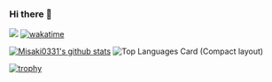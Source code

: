### Hi there 👋
![](https://komarev.com/ghpvc/?username=Misaki0331) [![wakatime](https://wakatime.com/badge/github/Misaki0331/Genshin-Checker.svg)](https://wakatime.com/badge/github/Misaki0331/Genshin-Checker)

[![Misaki0331's github stats](https://github-readme-stats.vercel.app/api?username=Misaki0331&count_private=true)](https://github.com/anuraghazra/github-readme-stats) ![Top Languages Card (Compact layout)](https://github-readme-stats.vercel.app/api/top-langs/?username=Misaki0331&layout=compact)

[![trophy](https://github-profile-trophy.vercel.app/?username=Misaki0331&theme=monokai&margin-w=15)](https://github.com/ryo-ma/github-profile-trophy)


<!--
**Misaki0331/Misaki0331** is a ✨ _special_ ✨ repository because its `README.md` (this file) appears on your GitHub profile.

Here are some ideas to get you started:

- 🔭 I’m currently working on ...
- 🌱 I’m currently learning ...
- 👯 I’m looking to collaborate on ...
- 🤔 I’m looking for help with ...
- 💬 Ask me about ...
- 📫 How to reach me: ...
- 😄 Pronouns: ...
- ⚡ Fun fact: ...
-->
